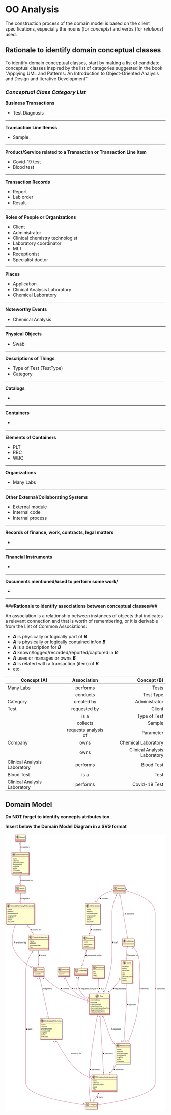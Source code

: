 # OO Analysis #

The construction process of the domain model is based on the client specifications, especially the nouns (for _concepts_) and verbs (for _relations_) used. 

## Rationale to identify domain conceptual classes ##
To identify domain conceptual classes, start by making a list of candidate conceptual classes inspired by the list of categories suggested in the book "Applying UML and Patterns: An Introduction to Object-Oriented Analysis and Design and Iterative Development". 


### _Conceptual Class Category List_ ###

**Business Transactions**

* Test Diagnosis

---

**Transaction Line Itemss**

* Sample

---

**Product/Service related to a Transaction or Transaction Line Item**

*  Covid-19 test 
*  Blood test

---


**Transaction Records**

*  Report
*  Lab order
*  Result

---  


**Roles of People or Organizations**

* Client
* Administrator
* Clinical chemistry technologist
* Laboratory coordinator
* MLT
* Receptionist
* Specialist doctor

---


**Places**

*  Application
*  Clinical Analysis Laboratory
*  Chemical Laboratory 

---

**Noteworthy Events**

* Chemical Analysis

---


**Physical Objects**

* Swab

---


**Descriptions of Things**

*  Type of Test (TestType)
*  Category


---


**Catalogs**

*  

---


**Containers**

*  

---


**Elements of Containers**

*  PLT
*  RBC
*  WBC

---


**Organizations**

*  Many Labs

---

**Other External/Collaborating Systems**

*  External module
*  Internal code
*  Internal process


---


**Records of finance, work, contracts, legal matters**

* 

---


**Financial Instruments**

*  

---


**Documents mentioned/used to perform some work/**

* 
---



###**Rationale to identify associations between conceptual classes**###

An association is a relationship between instances of objects that indicates a relevant connection and that is worth of remembering, or it is derivable from the List of Common Associations: 

+ **_A_** is physically or logically part of **_B_**
+ **_A_** is physically or logically contained in/on **_B_**
+ **_A_** is a description for **_B_**
+ **_A_** known/logged/recorded/reported/captured in **_B_**
+ **_A_** uses or manages or owns **_B_**
+ **_A_** is related with a transaction (item) of **_B_**
+ etc.



| Concept (A) 		|  Association   	|  Concept (B) |
|----------	   		|:-------------:		|------:       |
| Many Labs  	| performs    		 	| Tests  |
|   	| conducts    		 	| Test Type  |
| Category  	| created by    	| Administrator  |
| Test  	| requested by    	| Client  |
|   	| is a    	| Type of Test  |
|   	| collects    	| Sample  |
|   	| requests analysis of    	| Parameter  |
| Company  	| owns    	| Chemical Laboratory  |
|   	| owns   	| Clinical Analysis Laboratory  |
| Clinical Analysis Laboratory  	| performs    	| Blood Test  |
| Blood Test  	| is a    	| Test  |
| Clinical Analysis Laboratory  	| performs    	| Covid-19 Test  |




## Domain Model

**Do NOT forget to identify concepts atributes too.**

**Insert below the Domain Model Diagram in a SVG format**

![DM.svg](DM.svg)